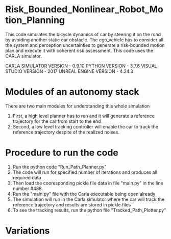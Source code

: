 # Risk_Bounded_Nonlinear_Robot_Motion_Planning
This code simulates the bicycle dynamics of car by steering it on the road by avoiding another static car obstacle. The ego_vehicle has to consider all the system and perception uncertainties to generate a risk-bounded motion plan and execute it with coherent risk assessment. This code uses the CARLA simulator.

CARLA SIMULATOR VERSION - 0.9.10
PYTHON VERSION          - 3.7.6
VISUAL STUDIO VERSION   - 2017
UNREAL ENGINE VERSION   - 4.24.3

# Modules of an autonomy stack
There are two main modules for understanding this whole simulation
1. First, a high level planner has to run and it will generate a reference trajectory for the car from start to the end
2. Second, a low level tracking controller will enable the car to track the reference trajectory despite of the realized noises.

# Procedure to run the code
1. Run the python code "Run_Path_Planner.py"
2. The code will run for specified number of iterations and produces all required data
3. Then load the cooresponding pickle file data in file "main.py" in the line number #488.
4. Run the "main.py" file with the Carla executable being open already
5. The simulation will run in the Carla simulator where the car will track the reference trajectory and results are stored in pickle files
6. To see the tracking results, run the python file "Tracked_Path_Plotter.py"

# Variations

